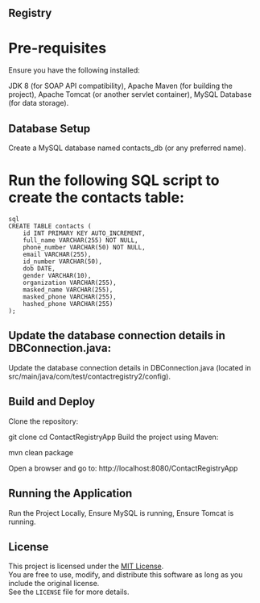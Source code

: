 ## Registry

# Pre-requisites
Ensure you have the following installed:

JDK 8 (for SOAP API compatibility),
Apache Maven (for building the project),
Apache Tomcat (or another servlet container),
MySQL Database (for data storage).


## Database Setup
Create a MySQL database named contacts_db (or any preferred name).

# Run the following SQL script to create the contacts table:

    sql
    CREATE TABLE contacts (
        id INT PRIMARY KEY AUTO_INCREMENT,
        full_name VARCHAR(255) NOT NULL,
        phone_number VARCHAR(50) NOT NULL,
        email VARCHAR(255),
        id_number VARCHAR(50),
        dob DATE,
        gender VARCHAR(10),
        organization VARCHAR(255),
        masked_name VARCHAR(255),
        masked_phone VARCHAR(255),
        hashed_phone VARCHAR(255)
    );
## Update the database connection details in DBConnection.java:

 Update the database connection details in DBConnection.java (located in src/main/java/com/test/contactregistry2/config).


## Build and Deploy
Clone the repository:


git clone
cd ContactRegistryApp
Build the project using Maven:

mvn clean package


Open a browser and go to:
http://localhost:8080/ContactRegistryApp


## Running the Application

Run the Project Locally,
Ensure MySQL is running,
Ensure Tomcat is running.

## License

This project is licensed under the [MIT License](LICENSE).  
You are free to use, modify, and distribute this software as long as you include the original license.  
See the `LICENSE` file for more details.
